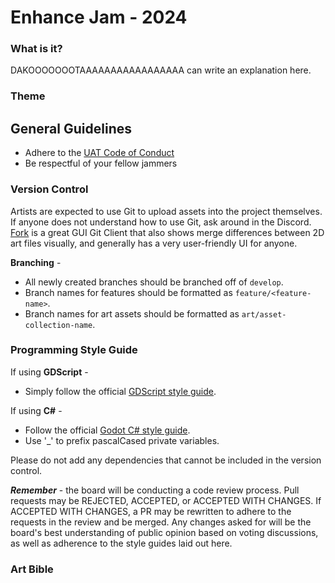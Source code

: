 # Enhance Jam - 2024
### What is it?
DAKOOOOOOOTAAAAAAAAAAAAAAAAA can write an explanation here.
### Theme
## General Guidelines
- Adhere to the [UAT Code of Conduct](https://www.uat.edu/uat-policies)
- Be respectful of your fellow jammers
  
### Version Control
Artists are expected to use Git to upload assets into the project themselves.  If anyone does not understand how to use Git, ask around in the Discord.  [Fork](https://git-fork.com/) is a great GUI Git Client that also shows merge differences between 2D art files visually, and generally has a very user-friendly UI for anyone.

**Branching** - 
- All newly created branches should be branched off of `develop`.
- Branch names for features should be formatted as `feature/<feature-name>`.
- Branch names for art assets should be formatted as `art/asset-collection-name`.

### Programming Style Guide
If using **GDScript** -
- Simply follow the official [GDScript style guide](https://docs.godotengine.org/en/stable/tutorials/scripting/gdscript/gdscript_styleguide.html).

If using **C#** -
- Follow the official [Godot C# style guide](https://docs.godotengine.org/en/stable/tutorials/scripting/c_sharp/c_sharp_style_guide.html).
- Use '_' to prefix pascalCased private variables.

Please do not add any dependencies that cannot be included in the version control.

_**Remember**_ - the board will be conducting a code review process.  Pull requests may be REJECTED, ACCEPTED, or ACCEPTED WITH CHANGES.  If ACCEPTED WITH CHANGES, a PR may be rewritten to adhere to the requests in the review and be merged.  Any changes asked for will be the board's best understanding of public opinion based on voting discussions, as well as adherence to the style guides laid out here.

### Art Bible

